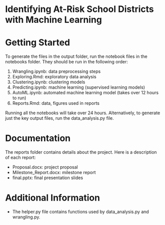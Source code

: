 # Identifying At-Risk School Districts with Machine Learning

# Getting Started
To generate the files in the output folder, run the notebook files in the notebooks folder. They should be run in the following order:
1. Wrangling.ipynb: data preprocessing steps
2. Exploring.Rmd: exploratory data analysis
3. Clustering.ipynb: clustering models
4. Predicting.ipynb: machine learning (supervised learning models)
5. AutoML.ipynb: automated machine learning model (takes  over 12 hours to run)
6. Reports.Rmd: data, figures used in reports

Running all the notebooks will take over 24 hours. Alternatively, to generate just the key output files, run the data_analysis.py file.

# Documentation
The reports folder contains details about the project. Here is a description of each report:
- Proposal.docx: project proposal
- Milestone_Report.docx: milestone report
- final.pptx: final presentation slides

# Additional Information
- The helper.py file contains functions used by data_analysis.py and wrangling.py.
